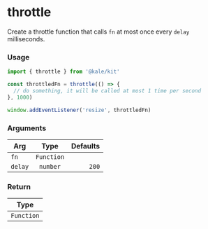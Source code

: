 # throttle

Create a throttle function that calls `fn` at most once every `delay` milliseconds.

### Usage

```ts
import { throttle } from '@kale/kit'

const throttledFn = throttle(() => {
  // do something, it will be called at most 1 time per second
}, 1000)

window.addEventListener('resize', throttledFn)
```

### Arguments

| Arg     |    Type    | Defaults |
| ------- | :--------: | -------: |
| `fn`    | `Function` |          |
| `delay` |  `number`  |    `200` |

### Return

|    Type    |
| :--------: |
| `Function` |
